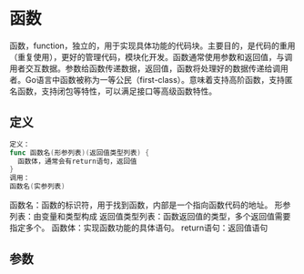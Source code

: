 # 函数

函数，function，独立的，用于实现具体功能的代码块。主要目的，是代码的重用（重复使用），更好的管理代码，模块化开发。函数通常使用参数和返回值，与调用者交互数据。参数给函数传递数据，返回值，函数将处理好的数据传递给调用者。Go语言中函数被称为一等公民（first-class）。意味着支持高阶函数，支持匿名函数，支持闭包等特性，可以满足接口等高级函数特性。

## 定义

```go
定义：
func 函数名(形参列表)(返回值类型列表) {
  函数体，通常会有return语句，返回值
}
调用：
函数名(实参列表)
```

函数名：函数的标识符，用于找到函数，内部是一个指向函数代码的地址。
形参列表：由变量和类型构成
返回值类型列表：函数返回值的类型，多个返回值需要指定多个。
函数体：实现函数功能的具体语句。
return语句：返回值语句

## 参数

```go

```





